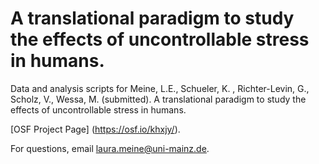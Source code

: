 # **A translational paradigm to study the effects of uncontrollable stress in humans.** 

Data and analysis scripts for Meine, L.E., Schueler, K. , Richter-Levin, G., Scholz, V., Wessa, M. (submitted). A translational paradigm to study the effects of uncontrollable stress in humans.

[OSF Project Page] (https://osf.io/khxjy/).

For questions, email laura.meine@uni-mainz.de.


